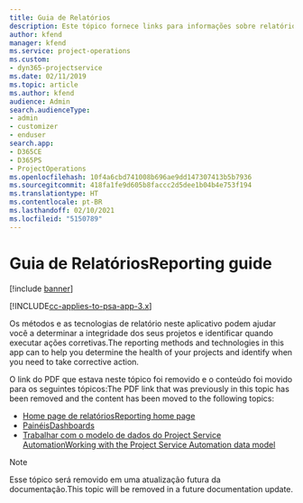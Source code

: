 ```yaml
---
title: Guia de Relatórios
description: Este tópico fornece links para informações sobre relatórios.
author: kfend
manager: kfend
ms.service: project-operations
ms.custom:
- dyn365-projectservice
ms.date: 02/11/2019
ms.topic: article
ms.author: kfend
audience: Admin
search.audienceType:
- admin
- customizer
- enduser
search.app:
- D365CE
- D365PS
- ProjectOperations
ms.openlocfilehash: 10f4a6cbd741008b696ae9dd147307413b5b7936
ms.sourcegitcommit: 418fa1fe9d605b8faccc2d5dee1b04b4e753f194
ms.translationtype: HT
ms.contentlocale: pt-BR
ms.lasthandoff: 02/10/2021
ms.locfileid: "5150789"
---
```

# <a name="reporting-guide"></a><span data-ttu-id="7ba1a-103">Guia de Relatórios</span><span class="sxs-lookup"><span data-stu-id="7ba1a-103">Reporting guide</span></span>

[!include [banner](../../includes/psa-now-project-operations.md)]

[!INCLUDE[cc-applies-to-psa-app-3.x](../../includes/cc-applies-to-psa-app-3x.md)]

<span data-ttu-id="7ba1a-104">Os métodos e as tecnologias de relatório neste aplicativo podem ajudar você a determinar a integridade dos seus projetos e identificar quando executar ações corretivas.</span><span class="sxs-lookup"><span data-stu-id="7ba1a-104">The reporting methods and technologies in this app can to help you determine the health of your projects and identify when you need to take corrective action.</span></span> 

<span data-ttu-id="7ba1a-105">O link do PDF que estava neste tópico foi removido e o conteúdo foi movido para os seguintes tópicos:</span><span class="sxs-lookup"><span data-stu-id="7ba1a-105">The PDF link that was previously in this topic has been removed and the content has been moved to the following topics:</span></span>

- [<span data-ttu-id="7ba1a-106">Home page de relatórios</span><span class="sxs-lookup"><span data-stu-id="7ba1a-106">Reporting home page</span></span>](../reports-reporting-dynamics-365-project-service.md)
- [<span data-ttu-id="7ba1a-107">Painéis</span><span class="sxs-lookup"><span data-stu-id="7ba1a-107">Dashboards</span></span>](../reports-dashboards.md)
- [<span data-ttu-id="7ba1a-108">Trabalhar com o modelo de dados do Project Service Automation</span><span class="sxs-lookup"><span data-stu-id="7ba1a-108">Working with the Project Service Automation data model</span></span>](../reports-working-project-service-data-model.md)

> [!NOTE]
> <span data-ttu-id="7ba1a-109">Esse tópico será removido em uma atualização futura da documentação.</span><span class="sxs-lookup"><span data-stu-id="7ba1a-109">This topic will be removed in a future documentation update.</span></span> 
